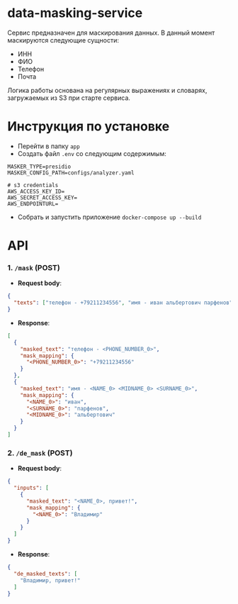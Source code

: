 # data-masking-service


Сервис предназначен для маскирования данных. В данный момент маскируются следующие сущности: 
- ИНН
- ФИО
- Телефон
- Почта

Логика работы основана на регулярных выражениях и словарях, загружаемых из S3 при старте сервиса.
# Инструкция по установке

- Перейти в папку `app`
- Создать файл `.env` со следующим содержимым:
```dotenv
MASKER_TYPE=presidio
MASKER_CONFIG_PATH=configs/analyzer.yaml

# s3 credentials
AWS_ACCESS_KEY_ID=
AWS_SECRET_ACCESS_KEY=
AWS_ENDPOINTURL=
```  

- Собрать и запустить приложение `docker-compose up --build` 

# API

###  1. **`/mask`** (POST)
- **Request body**:
```json
{
  "texts": ["телефон - +79211234556", "имя - иван альбертович парфенов"]
}
```
- **Response**:
```json
[
  {
    "masked_text": "телефон - <PHONE_NUMBER_0>",
    "mask_mapping": {
      "<PHONE_NUMBER_0>": "+79211234556"
    }
  },
  {
    "masked_text": "имя - <NAME_0> <MIDNAME_0> <SURNAME_0>",
    "mask_mapping": {
      "<NAME_0>": "иван",
      "<SURNAME_0>": "парфенов",
      "<MIDNAME_0>": "альбертович"
    }
  }
]
```
### 2. **`/de_mask`** (POST)
- **Request body**:
```json
{
  "inputs": [
    {
      "masked_text": "<NAME_0>, привет!",
      "mask_mapping": {
        "<NAME_0>": "Владимир"
      }
    }
  ]
}
```
- **Response**:
```json
{
  "de_masked_texts": [
    "Владимир, привет!"
  ]
}
```
